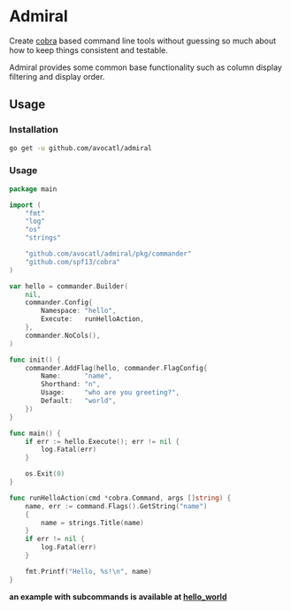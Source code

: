 # Admiral

Create [cobra](https://github.com/spf13/cobra) based command line tools without guessing so much about how to keep things consistent and testable.

Admiral provides some common base functionality such as column display filtering and display order.

## Usage

### Installation

```bash
go get -u github.com/avocatl/admiral
```

### Usage

```go
package main

import (
	"fmt"
	"log"
	"os"
	"strings"

	"github.com/avocatl/admiral/pkg/commander"
	"github.com/spf13/cobra"
)

var hello = commander.Builder(
	nil,
	commander.Config{
		Namespace: "hello",
		Execute:   runHelloAction,
	},
	commander.NoCols(),
)

func init() {
	commander.AddFlag(hello, commander.FlagConfig{
		Name:      "name",
		Shorthand: "n",
		Usage:     "who are you greeting?",
		Default:   "world",
	})
}

func main() {
	if err := hello.Execute(); err != nil {
		log.Fatal(err)
	}

	os.Exit(0)
}

func runHelloAction(cmd *cobra.Command, args []string) {
	name, err := command.Flags().GetString("name")
	{
		name = strings.Title(name)
	}
	if err != nil {
		log.Fatal(err)
	}

	fmt.Printf("Hello, %s!\n", name)
}
```

**an example with subcommands is available at [hello_world](examples/hello_world/main.go)**
